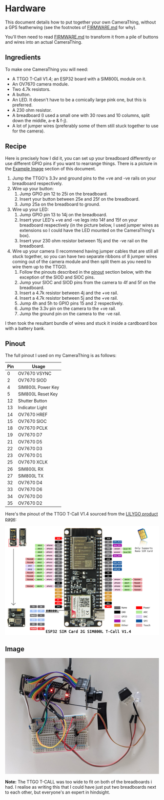 # Hardware

This document details how to put together your own CameraThing, without a GPS featherwing (see the footnotes of [FIRMWARE.md](./FIRMWARE.md) for why).

You'll then need to read [FIRMWARE.md](./FIRMWARE.md) to transform it from a pile of buttons and wires into an actual CameraThing.



## Ingredients

To make one CameraThing you will need:

- A TTGO T-Call V1.4; an ESP32 board with a SIM800L module on it.
- An OV7670 camera module.
- Two 4.7k resistors.
- A button.
- An LED. It doesn't have to be a comically large pink one, but this is preferred.
- A 230 ohm resistor.
- A breadboard (I used a small one with 30 rows and 10 columns, split down the middle, a-e & f-j).
- A lot of jumper wires (preferably some of them still stuck together to use for the camera).



## Recipe

Here is precisely how I did it, you can set up your breadboard differently or use different GPIO pins if you want to rearrange things. There is a picture in the [Example Image](#example-image) section of this document.

1. Jump the TTGO's 3.3v and ground pins to the +ve and -ve rails on your breadboard respectively.
2. Wire up your button:
   1. Jump GPIO pin 12 to 25i on the breadboard.
   2. Insert your button between 25e and 25f on the breadboard.
   3. Jump 25a on the breadboard to ground.
3. Wire up your LED:
   1. Jump GPIO pin 13 to 14j on the breadboard.
   2. Insert your LED's +ve and -ve legs into 14f and 15f on your breadboard respectively (in the picture below, I used jumper wires as extensions so I could have the LED mounted on the CameraThing's box).
   3. Insert your 230 ohm resistor between 15j and the -ve rail on the breadboard.
4. Wire up your camera (I recommend having jumper cables that are still all stuck together, so you can have two separate ribbons of 8 jumper wires coming out of the camera module and then split them as you need to wire them up to the TTGO).
   1. Follow the pinouts described in the [pinout](#pinout) section below, with the exception of the SIOD and SIOC pins.
   2. Jump your SIOC and SIOD pins from the camera to 4f and 5f on the breadboard. 
   3. Insert a 4.7k resistor between 4j and the +ve rail.
   4. Insert a 4.7k resistor between 5j and the +ve rail.
   5. Jump 4h and 5h to GPIO pins 15 and 2 respectively.
   6. Jump the 3.3v pin on the camera to the +ve rail.
   7. Jump the ground pin on the camera to the -ve rail.

I then took the resultant bundle of wires and stuck it inside a cardboard box with a battery bank.



## Pinout

The full pinout I used on my CameraThing is as follows:

| Pin  | Usage             |
| ---- | ----------------- |
| 0    | OV7670 VSYNC      |
| 2    | OV7670 SIOD       |
| 4    | SIM800L Power Key |
| 5    | SIM800L Reset Key |
| 12   | Shutter Button    |
| 13   | Indicator Light   |
| 14   | OV7670 HREF       |
| 15   | OV7670 SIOC       |
| 18   | OV7670 PCLK       |
| 19   | OV7670 D7         |
| 21   | OV7670 D5         |
| 22   | OV7670 D3         |
| 23   | OV7670 D1         |
| 25   | OV7670 XCLK       |
| 26   | SIM800L RX        |
| 27   | SIM800L TX        |
| 32   | OV7670 D4         |
| 33   | OV7670 D6         |
| 34   | OV7670 D0         |
| 35   | OV7670 D2         |

Here's the pinout of the TTGO T-Call V1.4 sourced from the [LILYGO product page](http://www.lilygo.cn/prod_view.aspx?Id=1127):

![TTGO T-Call V1.4 pinout](./docs/imgs/ttgo_tcall_v14_pinout.jpg)



## Image

![Guts of the CameraThing](./docs/imgs/camera_thing_guts.jpg)

**Note:** The TTGO T-CALL was too wide to fit on both of the breadboards i had. I realise as writing this that I could have just put two breadboards next to each other, but everyone's an expert in hindsight.